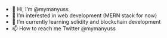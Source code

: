 - 👋 Hi, I’m @mymanyuss
- 👀 I’m interested in web development (MERN stack for now)
- 🌱 I’m currently learning solidity and blockchain development
- 📫 How to reach me Twitter @mymanyuss

